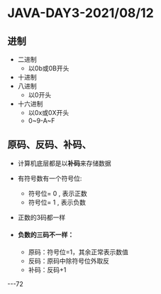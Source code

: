 # JAVA-DAY3-2021/08/12



## 进制

- 二进制
  - 以0b或0B开头
- 十进制
- 八进制
  - 以0开头
- 十六进制
  - 以0x或0X开头
  - 0~9-A~F





## 原码、反码、补码、

- 计算机底层都是以**补码**来存储数据

- 有符号数有一个符号位:

  - 符号位= 0 , 表示正数
  - 符号位= 1 , 表示负数

- 正数的3码都一样

- #### 负数的三码不一样：

  - 原码：符号位=1，其余正常表示数值
  - 反码：原码中除符号位外取反
  - 补码：反码+1



---72